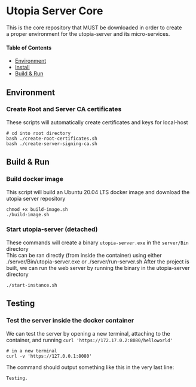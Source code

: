 # Utopia Server Core
This is the core repository that MUST be downloaded in order to create  
a proper environment for the utopia-server and its micro-services.

#### Table of Contents
- [Environment](#environment)
- [Install](#install)
- [Build & Run](#build-run)

## Environment
### Create Root and Server CA certificates
These scripts will automatically create certificates and keys for local-host
```
# cd into root directory
bash ./create-root-certificates.sh
bash ./create-server-signing-ca.sh
``` 

## Build & Run
### Build docker image
This script will build an Ubuntu 20.04 LTS docker image and download the utopia server repository
```
chmod +x build-image.sh
./build-image.sh
```
### Start utopia-server (detached)
These commands will create a binary `utopia-server.exe` in the `server/Bin` directory  
This can be ran directly (from inside the container) using either ./server/Bin/utopia-server.exe or ./server/run-server.sh
After the project is built, we can run the web server by running the binary in the utopia-server directory
```
./start-instance.sh
```

## Testing
### Test the server inside the docker container
We can test the server by opening a new terminal, attaching to the container, and running `curl 'https://172.17.0.2:8080/helloworld'`
```
# in a new terminal
curl -v 'https://127.0.0.1:8080'
```
The command should output something like this in the very last line:
```
Testing.
```
